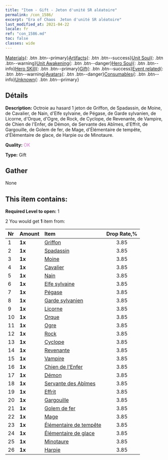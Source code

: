 ```yaml
---
title: "Item - Gift - Jeton d'unité SR aléatoire"
permalink: /con_1586/
excerpt: "Era of Chaos  Jeton d'unité SR aléatoire"
last_modified_at: 2021-04-22
locale: fr
ref: "con_1586.md"
toc: false
classes: wide
---
```

 [Materials](/ItemsFR/){: .btn .btn--primary}[Artifacts](/ItemsFR/Artifacts/){: .btn .btn--success}[Unit Soul](/ItemsFR/UnitSoul/){: .btn .btn--warning}[Unit Awakening](/ItemsFR/UnitAwakening/){: .btn .btn--danger}[Hero Soul](/ItemsFR/HeroSoul/){: .btn .btn--info}[Hero SKill](/ItemsFR/HeroSkill/){: .btn .btn--primary}[Gift](/ItemsFR/Gift/){: .btn .btn--success}[Event related](/ItemsFR/Events/){: .btn .btn--warning}[Avatars](/ItemsFR/Avatars/){: .btn .btn--danger}[Consumables](/ItemsFR/Consumables/){: .btn .btn--info}[Unknown](/ItemsFR/Unknown/){: .btn .btn--primary}

## Détails
 **Description:** Octroie au hasard 1 jeton de Griffon, de Spadassin, de Moine, de Cavalier, de Nain, d'Elfe sylvaine, de Pégase, de Garde sylvanien, de Licorne, d'Orque, d'Ogre, de Rock, de Cyclope, de Revenante, de Vampire, de Chien de l'Enfer, de Démon, de Servante des Abîmes, d'Effrit, de Gargouille, de Golem de fer, de Mage, d'Élémentaire de tempête, d'Élémentaire de glace, de Harpie ou de Minotaure.

 **Quality:** <span style="color: #DA70D6">OK</span>

 **Type:** Gift

## Gather

  None

## This item contains:

 **Required Level to open:** 1

 2 You would get **1** item  from:

  | Nr | Amount |     Item    | Drop Rate,% |
  |:---|:-------|:------------|:---------:|
  | 1 |  **1x** | [Griffon](/fr/Items/unt_192/) | 3.85 | 
  | 2 |  **1x** | [Spadassin](/fr/Items/unt_193/) | 3.85 | 
  | 3 |  **1x** | [Moine](/fr/Items/unt_194/) | 3.85 | 
  | 4 |  **1x** | [Cavalier ](/fr/Items/unt_195/) | 3.85 | 
  | 5 |  **1x** | [Nain](/fr/Items/unt_200/) | 3.85 | 
  | 6 |  **1x** | [Elfe sylvaine](/fr/Items/unt_201/) | 3.85 | 
  | 7 |  **1x** | [Pégase](/fr/Items/unt_202/) | 3.85 | 
  | 8 |  **1x** | [Garde sylvanien](/fr/Items/unt_203/) | 3.85 | 
  | 9 |  **1x** | [Licorne](/fr/Items/unt_204/) | 3.85 | 
  | 10 |  **1x** | [Orque](/fr/Items/unt_219/) | 3.85 | 
  | 11 |  **1x** | [Ogre](/fr/Items/unt_220/) | 3.85 | 
  | 12 |  **1x** | [Rock](/fr/Items/unt_221/) | 3.85 | 
  | 13 |  **1x** | [Cyclope](/fr/Items/unt_222/) | 3.85 | 
  | 14 |  **1x** | [Revenante](/fr/Items/unt_210/) | 3.85 | 
  | 15 |  **1x** | [Vampire](/fr/Items/unt_211/) | 3.85 | 
  | 16 |  **1x** | [Chien de l'Enfer](/fr/Items/unt_228/) | 3.85 | 
  | 17 |  **1x** | [Démon](/fr/Items/unt_229/) | 3.85 | 
  | 18 |  **1x** | [Servante des Abîmes](/fr/Items/unt_230/) | 3.85 | 
  | 19 |  **1x** | [Effrit](/fr/Items/unt_231/) | 3.85 | 
  | 20 |  **1x** | [Gargouille](/fr/Items/unt_236/) | 3.85 | 
  | 21 |  **1x** | [Golem de fer](/fr/Items/unt_237/) | 3.85 | 
  | 22 |  **1x** | [Mage](/fr/Items/unt_238/) | 3.85 | 
  | 23 |  **1x** | [Élémentaire de tempête](/fr/Items/unt_263/) | 3.85 | 
  | 24 |  **1x** | [Élémentaire de glace](/fr/Items/unt_264/) | 3.85 | 
  | 25 |  **1x** | [Minotaure](/fr/Items/unt_248/) | 3.85 | 
  | 26 |  **1x** | [Harpie](/fr/Items/unt_245/) | 3.85 | 
